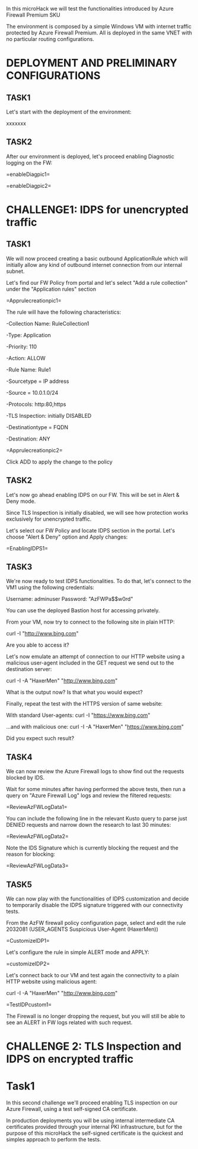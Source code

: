 In this microHack we will test the functionalities introduced by Azure Firewall Premium SKU

The environment is composed by a simple Windows VM with internet traffic protected by Azure Firewall Premium.
All is deployed in the same VNET with no particular routing configurations.

# DEPLOYMENT AND PRELIMINARY CONFIGURATIONS

## TASK1

Let's start with the deployment of the environment:

xxxxxxx

## TASK2

After our environment is deployed, let's proceed enabling Diagnostic logging on the FW:

=enableDiagpic1=

=enableDiagpic2=



# CHALLENGE1:  IDPS for unencrypted traffic

## TASK1

We will now proceed creating a basic outbound ApplicationRule which will initially allow any kind of outbound internet connection from our internal subnet.

Let's find our FW Policy from portal and let's select "Add a rule collection" under the "Application rules" section

=Apprulecreationpic1=

The rule will have the following characteristics:

-Collection Name: RuleCollection1

-Type: Application

-Priority: 110

-Action: ALLOW

-Rule Name: Rule1

-Sourcetype = IP address

-Source = 10.0.1.0/24 

-Protocols: http:80,https

-TLS Inspection: initially DISABLED

-Destinationtype = FQDN

-Destination: ANY

=Apprulecreationpic2=

Click ADD to apply the change to the policy

## TASK2

Let's now go ahead enabling IDPS on our FW.
This will be set in Alert & Deny mode.

Since TLS Inspection is initially disabled, we will see how protection works exclusively for unencrypted traffic.

Let's select our FW Policy and locate IDPS section in the portal.
Let's choose "Alert & Deny" option and Apply changes:

=EnablingIDPS1=

## TASK3

We're now ready to test IDPS functionalities.
To do that, let's connect to the VM1 using the following credentials:

Username: adminuser
Password: "AzFWPa$$w0rd"

You can use the deployed Bastion host for accessing privately.

From your VM, now try to connect to the following site in plain HTTP:

curl -I "http://www.bing.com"

Are you able to access it?

Let's now emulate an attempt of connection to our HTTP website using a malicious user-agent included in the GET request we send out to the destination server:

curl -I -A "HaxerMen" "http://www.bing.com"

What is the output now?
Is that what you would expect?

Finally, repeat the test with the HTTPS version of same website:

With standard User-agents:
curl -I "https://www.bing.com"

...and with malicious one:
curl -I -A "HaxerMen" "https://www.bing.com"

Did you expect such result?

## TASK4

We can now review the Azure Firewall logs to show find out the requests blocked by IDS.

Wait for some minutes after having performed the above tests, then run a query on "Azure Firewall Log" logs and review the filtered requests:

=ReviewAzFWLogData1=

You can include the following line in the relevant Kusto query to parse just DENIED requests and narrow down the research to last 30 minutes:

=ReviewAzFWLogData2=

Note the IDS Signature which is currently blocking the request and the reason for blocking:

=ReviewAzFWLogData3=

## TASK5

We can now play with the functionalities of IDPS customization and decide to temporarily disable the IDPS signature triggered with our connectivity tests.

From the AzFW firewall policy configuration page, select and edit the rule 2032081 (USER_AGENTS Suspicious User-Agent (HaxerMen))

=CustomizeIDP1=

Let's configure the rule in simple ALERT mode and APPLY:

=customizeIDP2=

Let's connect back to our VM and test again the connectivity to a plain HTTP website using malicious agent:

curl -I -A "HaxerMen" "http://www.bing.com"

=TestIDPcustom1=

The Firewall is no longer dropping the request, but you will still be able to see an ALERT in FW logs related with such request.

# CHALLENGE 2: TLS Inspection and IDPS on encrypted traffic

# Task1

In this second challenge we'll proceed enabling TLS inspection on our Azure Firewall, using a test self-signed CA certificate.

In production deployments you will be using internal intermediate CA certificates provided through your internal PKI infrastructure, 
but for the purpose of this microHack the self-signed certificate is the quickest and simples approach to perform the tests.



